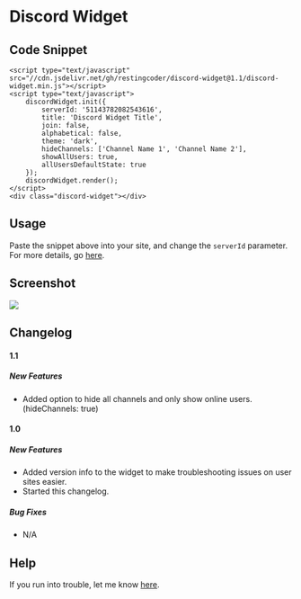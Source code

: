 # Discord Widget
## Code Snippet
    <script type="text/javascript" src="//cdn.jsdelivr.net/gh/restingcoder/discord-widget@1.1/discord-widget.min.js"></script>
    <script type="text/javascript">
        discordWidget.init({
            serverId: '51143782082543616',
            title: 'Discord Widget Title',
            join: false,
            alphabetical: false,
            theme: 'dark',
            hideChannels: ['Channel Name 1', 'Channel Name 2'],
            showAllUsers: true,
            allUsersDefaultState: true
        });
        discordWidget.render();
    </script>
    <div class="discord-widget"></div>

## Usage
Paste the snippet above into your site, and change the `serverId` parameter.
For more details, go [here](http://discord.deliriousdrunkards.com/).

## Screenshot
![](http://i.imgur.com/6zRoK2V.png)

## Changelog
#### 1.1
##### New Features
* Added option to hide all channels and only show online users. (hideChannels: true)


#### 1.0
##### New Features
* Added version info to the widget to make troubleshooting issues on user sites easier.
* Started this changelog.

##### Bug Fixes
* N/A

## Help
If you run into trouble, let me know [here](https://github.com/RestingCoder/discord-widget/issues).
